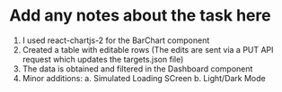 # Add any notes about the task here


1. I used react-chartjs-2 for the BarChart component
2. Created a table with editable rows (The edits are sent via a PUT API request which updates the targets.json file)
3. The data is obtained and filtered in the Dashboard component 
4. Minor additions:
    a. Simulated Loading SCreen
    b. Light/Dark Mode